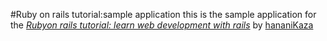 #Ruby on rails tutorial:sample application
this is the sample application for the
[*Rubyon rails tutorial:
learn web development with rails*](http://www.railstutorial.org/)
by [hananiKaza](hanani5714@gmail.com)
